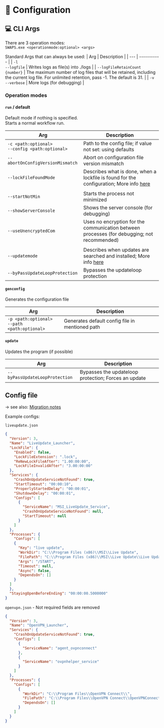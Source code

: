 # :wrench: Configuration 
## :computer: CLI Args

There are 3 operation modes:<br>
``SWAPS.exe <operationmode:optional> <args>``

Standard Args that can always be used:
| Arg | Description |
| --- | ----------- | 
| ``-l``<br>``--logfile`` | Writes logs as file(s) into ./logs |
| ``--logFileRetainCount {number}`` | The maximum number of log files that will be retained, including the current log file. For unlimited retention, pass -1. The default is 31. |
| ``-v``<br>``--verbose`` | More logs (for debugging) |

### Operation modes
#### ``run`` / default
Default mode if nothing is specified.<br>
Starts a normal workflow run.

| Arg | Description |
| --- | ----------- | 
| ``-c <path:optional>``<br>``--config <path:optional>`` | Path to the config file; if value not set: using defaults |
| ``--abortOnConfigVersionMismatch`` | Abort on configuration file version mismatch |
| ``--lockFileFoundMode`` | Describes what is done, when a lockfile is found for the configuration; More info [here](Lockfile.md) |
| | |
| ``--startNotMin`` | Starts the process not minimized |
| ``--showServerConsole`` | Shows the server console (for debugging) |
| ``--useUnencryptedCom`` | Uses no encryption for the communication between processes (for debugging; not recommended) |
| | |
| ``--updatemode`` | Describes when updates are searched and installed; More info [here](Updates.md) |
| ``--byPassUpdateLoopProtection`` | Bypasses the updateloop protection |

#### ``genconfig``
Generates the configuration file

| Arg | Description |
| --- | ----------- | 
| ``-p <path:optional>``<br>``--path <path:optional>`` | Generates default config file in mentioned path  |

#### ``update``
Updates the program (if possible)

| Arg | Description |
| --- | ----------- | 
| ``--byPassUpdateLoopProtection`` | Bypasses the updateloop protection; Forces an update |

## Config file
→ see also: [Migration notes](ConfigurationMigration.md)

Example configs:

``liveupdate.json``
```JSON
{
  "Version": 3,
  "Name": "LiveUpdate_Launcher",
  "LockFile": {
    "Enabled": false,
    "LockFileExtension": ".lock",
    "ReNewLockFileAfter": "1.00:00:00",
    "LockFileInvalidAfter": "3.00:00:00"
  },
  "Services": {
    "CrashOnUpdateServiceNotFound": true,
    "StartTimeout": "00:00:10",
    "ProperlyStartedDelay": "00:00:01",
    "ShutdownDelay": "00:00:01",
    "Configs": [
      {
        "ServiceName": "MSI_LiveUpdate_Service",
        "CrashOnUpdateServiceNotFound": null,
        "StartTimeout": null
      }
    ]
  },
  "Processes": {
    "Configs": [
    {
      "Key": "live update",
      "WorkDir": "C:\\Program Files (x86)\\MSI\\Live Update",
      "FilePath": "C:\\Program Files (x86)\\MSI\\Live Update\\Live Update.exe",
      "Args": "/START",
      "Timeout": null,
      "Async": false,
      "DependsOn": []
    }
  ]
  },
  "StayingOpenBeforeEnding": "00:00:00.5000000"
}
```

``openvpn.json`` - Not required fields are removed
```JSON
{
  "Version": 3,
  "Name": "OpenVPN_Launcher",
  "Services": {
    "CrashOnUpdateServiceNotFound": true,
    "Configs": [
      {
        "ServiceName": "agent_ovpnconnect"
      },
      {
        "ServiceName": "ovpnhelper_service"
      }
    ]
  },
  "Processes": {
    "Configs": [
      {
        "WorkDir": "C:\\Program Files\\OpenVPN Connect\\",
        "FilePath": "C:\\Program Files\\OpenVPN Connect\\OpenVPNConnect.exe",
        "DependsOn": []
      }
    ]
  }
}
```